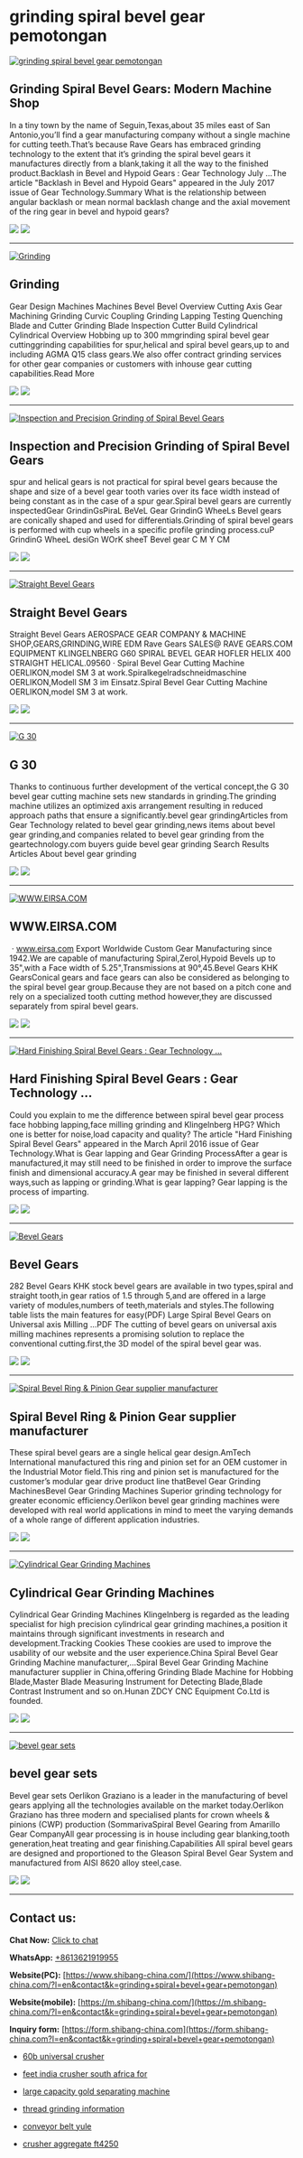 # grinding spiral bevel gear pemotongan

<a href="https://swt.shibang-china.com/?l=en&img&k=grinding+spiral+bevel+gear+pemotongan" target="_blank">![grinding spiral bevel gear pemotongan](http://static.shibang-china.com/all-800x300/1476.jpg)</a>

## Grinding Spiral Bevel Gears: Modern Machine Shop
In a tiny town by the name of Seguin,Texas,about 35 miles east of San Antonio,you’ll find a gear manufacturing company without a single machine for cutting teeth.That’s because Rave Gears has embraced grinding technology to the extent that it’s grinding the spiral bevel gears it manufactures directly from a blank,taking it all the way to the finished product.Backlash in Bevel and Hypoid Gears : Gear Technology July …The article &quot;Backlash in Bevel and Hypoid Gears&quot; appeared in the July 2017 issue of Gear Technology.Summary What is the relationship between angular backlash or mean normal backlash change and the axial movement of the ring gear in bevel and hypoid gears?


<a href="https://whatsapp.shibangsoft.com/WhatsApp.php" target="_blank" title="WhatsApp">![](http://static.shibang-china.com/icon/whatsapp.png)</a> <a href="https://swt.shibang-china.com/?l=en&icon&k=grinding+spiral+bevel+gear+pemotongan" target="_blank">![](http://static.shibang-china.com/icon/chat-en.png)</a>

---

<a href="https://swt.shibang-china.com/?l=en&img&k=grinding+spiral+bevel+gear+pemotongan" target="_blank">![Grinding](http://static.shibang-china.com/all-800x300/813.jpg)</a>

## Grinding
Gear Design Machines Machines Bevel Bevel Overview Cutting Axis Gear Machining Grinding Curvic Coupling Grinding Lapping Testing Quenching Blade and Cutter Grinding Blade Inspection Cutter Build Cylindrical Cylindrical Overview Hobbing up to 300 mmgrinding spiral bevel gear cuttinggrinding capabilities for spur,helical and spiral bevel gears,up to and including AGMA Q15 class gears.We also offer contract grinding services for other gear companies or customers with inhouse gear cutting capabilities.Read More


<a href="https://whatsapp.shibangsoft.com/WhatsApp.php" target="_blank" title="WhatsApp">![](http://static.shibang-china.com/icon/whatsapp.png)</a> <a href="https://swt.shibang-china.com/?l=en&icon&k=grinding+spiral+bevel+gear+pemotongan" target="_blank">![](http://static.shibang-china.com/icon/chat-en.png)</a>

---

<a href="https://swt.shibang-china.com/?l=en&img&k=grinding+spiral+bevel+gear+pemotongan" target="_blank">![Inspection and Precision Grinding of Spiral Bevel Gears](http://static.shibang-china.com/all-800x300/31.jpg)</a>

## Inspection and Precision Grinding of Spiral Bevel Gears
spur and helical gears is not practical for spiral bevel gears because the shape and size of a bevel gear tooth varies over its face width instead of being constant as in the case of a spur gear.Spiral bevel gears are currently inspectedGear GrindinGsPiraL BeVeL Gear GrindinG WheeLs Bevel gears are conically shaped and used for differentials.Grinding of spiral bevel gears is performed with cup wheels in a specific profile grinding process.cuP GrindinG WheeL desiGn WOrK sheeT Bevel gear C M Y CM


<a href="https://whatsapp.shibangsoft.com/WhatsApp.php" target="_blank" title="WhatsApp">![](http://static.shibang-china.com/icon/whatsapp.png)</a> <a href="https://swt.shibang-china.com/?l=en&icon&k=grinding+spiral+bevel+gear+pemotongan" target="_blank">![](http://static.shibang-china.com/icon/chat-en.png)</a>

---

<a href="https://swt.shibang-china.com/?l=en&img&k=grinding+spiral+bevel+gear+pemotongan" target="_blank">![Straight Bevel Gears](http://static.shibang-china.com/all-800x300/916.jpg)</a>

## Straight Bevel Gears
Straight Bevel Gears AEROSPACE GEAR COMPANY &amp; MACHINE SHOP,GEARS,GRINDING,WIRE EDM Rave Gears SALES@ RAVE GEARS.COM EQUIPMENT KLINGELNBERG G60 SPIRAL BEVEL GEAR HOFLER HELIX 400 STRAIGHT HELICAL.09560&nbsp;&#0183;&#32;Spiral Bevel Gear Cutting Machine OERLIKON,model SM 3 at work.Spiralkegelradschneidmaschine OERLIKON,Modell SM 3 im Einsatz.Spiral Bevel Gear Cutting Machine OERLIKON,model SM 3 at work.


<a href="https://whatsapp.shibangsoft.com/WhatsApp.php" target="_blank" title="WhatsApp">![](http://static.shibang-china.com/icon/whatsapp.png)</a> <a href="https://swt.shibang-china.com/?l=en&icon&k=grinding+spiral+bevel+gear+pemotongan" target="_blank">![](http://static.shibang-china.com/icon/chat-en.png)</a>

---

<a href="https://swt.shibang-china.com/?l=en&img&k=grinding+spiral+bevel+gear+pemotongan" target="_blank">![G 30](http://static.shibang-china.com/all-800x300/1332.jpg)</a>

## G 30
Thanks to continuous further development of the vertical concept,the G 30 bevel gear cutting machine sets new standards in grinding.The grinding machine utilizes an optimized axis arrangement resulting in reduced approach paths that ensure a significantly.bevel gear grindingArticles from Gear Technology related to bevel gear grinding,news items about bevel gear grinding,and companies related to bevel gear grinding from the geartechnology.com buyers guide bevel gear grinding Search Results Articles About bevel gear grinding


<a href="https://whatsapp.shibangsoft.com/WhatsApp.php" target="_blank" title="WhatsApp">![](http://static.shibang-china.com/icon/whatsapp.png)</a> <a href="https://swt.shibang-china.com/?l=en&icon&k=grinding+spiral+bevel+gear+pemotongan" target="_blank">![](http://static.shibang-china.com/icon/chat-en.png)</a>

---

<a href="https://swt.shibang-china.com/?l=en&img&k=grinding+spiral+bevel+gear+pemotongan" target="_blank">![WWW.EIRSA.COM](http://static.shibang-china.com/all-800x300/487.jpg)</a>

## WWW.EIRSA.COM
&nbsp;&#0183;&#32;www.eirsa.com Export Worldwide Custom Gear Manufacturing since 1942.We are capable of manufacturing Spiral,Zerol,Hypoid Bevels up to 35&quot;,with a Face width of 5.25&quot;,Transmissions at 90&#176;,45.Bevel Gears KHK GearsConical gears and face gears can also be considered as belonging to the spiral bevel gear group.Because they are not based on a pitch cone and rely on a specialized tooth cutting method however,they are discussed separately from spiral bevel gears.


<a href="https://whatsapp.shibangsoft.com/WhatsApp.php" target="_blank" title="WhatsApp">![](http://static.shibang-china.com/icon/whatsapp.png)</a> <a href="https://swt.shibang-china.com/?l=en&icon&k=grinding+spiral+bevel+gear+pemotongan" target="_blank">![](http://static.shibang-china.com/icon/chat-en.png)</a>

---

<a href="https://swt.shibang-china.com/?l=en&img&k=grinding+spiral+bevel+gear+pemotongan" target="_blank">![Hard Finishing Spiral Bevel Gears : Gear Technology …](http://static.shibang-china.com/all-800x300/970.jpg)</a>

## Hard Finishing Spiral Bevel Gears : Gear Technology …
Could you explain to me the difference between spiral bevel gear process face hobbing lapping,face milling grinding and Klingelnberg HPG? Which one is better for noise,load capacity and quality? The article &quot;Hard Finishing Spiral Bevel Gears&quot; appeared in the March April 2016 issue of Gear Technology.What is Gear lapping and Gear Grinding ProcessAfter a gear is manufactured,it may still need to be finished in order to improve the surface finish and dimensional accuracy.A gear may be finished in several different ways,such as lapping or grinding.What is gear lapping? Gear lapping is the process of imparting.


<a href="https://whatsapp.shibangsoft.com/WhatsApp.php" target="_blank" title="WhatsApp">![](http://static.shibang-china.com/icon/whatsapp.png)</a> <a href="https://swt.shibang-china.com/?l=en&icon&k=grinding+spiral+bevel+gear+pemotongan" target="_blank">![](http://static.shibang-china.com/icon/chat-en.png)</a>

---

<a href="https://swt.shibang-china.com/?l=en&img&k=grinding+spiral+bevel+gear+pemotongan" target="_blank">![Bevel Gears](http://static.shibang-china.com/all-800x300/742.jpg)</a>

## Bevel Gears
282 Bevel Gears KHK stock bevel gears are available in two types,spiral and straight tooth,in gear ratios of 1.5 through 5,and are offered in a large variety of modules,numbers of teeth,materials and styles.The following table lists the main features for easy(PDF) Large Spiral Bevel Gears on Universal axis Milling …PDF The cutting of bevel gears on universal axis milling machines represents a promising solution to replace the conventional cutting.first,the 3D model of the spiral bevel gear was.


<a href="https://whatsapp.shibangsoft.com/WhatsApp.php" target="_blank" title="WhatsApp">![](http://static.shibang-china.com/icon/whatsapp.png)</a> <a href="https://swt.shibang-china.com/?l=en&icon&k=grinding+spiral+bevel+gear+pemotongan" target="_blank">![](http://static.shibang-china.com/icon/chat-en.png)</a>

---

<a href="https://swt.shibang-china.com/?l=en&img&k=grinding+spiral+bevel+gear+pemotongan" target="_blank">![Spiral Bevel Ring &amp; Pinion Gear supplier manufacturer](http://static.shibang-china.com/all-800x300/21.jpg)</a>

## Spiral Bevel Ring &amp; Pinion Gear supplier manufacturer
These spiral bevel gears are a single helical gear design.AmTech International manufactured this ring and pinion set for an OEM customer in the Industrial Motor field.This ring and pinion set is manufactured for the customer’s modular gear drive product line thatBevel Gear Grinding MachinesBevel Gear Grinding Machines Superior grinding technology for greater economic efficiency.Oerlikon bevel gear grinding machines were developed with real world applications in mind to meet the varying demands of a whole range of different application industries.


<a href="https://whatsapp.shibangsoft.com/WhatsApp.php" target="_blank" title="WhatsApp">![](http://static.shibang-china.com/icon/whatsapp.png)</a> <a href="https://swt.shibang-china.com/?l=en&icon&k=grinding+spiral+bevel+gear+pemotongan" target="_blank">![](http://static.shibang-china.com/icon/chat-en.png)</a>

---

<a href="https://swt.shibang-china.com/?l=en&img&k=grinding+spiral+bevel+gear+pemotongan" target="_blank">![Cylindrical Gear Grinding Machines](http://static.shibang-china.com/all-800x300/547.jpg)</a>

## Cylindrical Gear Grinding Machines
Cylindrical Gear Grinding Machines Klingelnberg is regarded as the leading specialist for high precision cylindrical gear grinding machines,a position it maintains through significant investments in research and development.Tracking Cookies These cookies are used to improve the usability of our website and the user experience.China Spiral Bevel Gear Grinding Machine manufacturer,…Spiral Bevel Gear Grinding Machine manufacturer supplier in China,offering Grinding Blade Machine for Hobbing Blade,Master Blade Measuring Instrument for Detecting Blade,Blade Contrast Instrument and so on.Hunan ZDCY CNC Equipment Co.Ltd is founded.


<a href="https://whatsapp.shibangsoft.com/WhatsApp.php" target="_blank" title="WhatsApp">![](http://static.shibang-china.com/icon/whatsapp.png)</a> <a href="https://swt.shibang-china.com/?l=en&icon&k=grinding+spiral+bevel+gear+pemotongan" target="_blank">![](http://static.shibang-china.com/icon/chat-en.png)</a>

---

<a href="https://swt.shibang-china.com/?l=en&img&k=grinding+spiral+bevel+gear+pemotongan" target="_blank">![bevel gear sets](http://static.shibang-china.com/all-800x300/1192.jpg)</a>

## bevel gear sets
Bevel gear sets Oerlikon Graziano is a leader in the manufacturing of bevel gears applying all the technologies available on the market today.Oerlikon Graziano has three modern and specialised plants for crown wheels &amp; pinions (CWP) production (SommarivaSpiral Bevel Gearing from Amarillo Gear CompanyAll gear processing is in house including gear blanking,tooth generation,heat treating and gear finishing.Capabilities All spiral bevel gears are designed and proportioned to the Gleason Spiral Bevel Gear System and manufactured from AISI 8620 alloy steel,case.


<a href="https://whatsapp.shibangsoft.com/WhatsApp.php" target="_blank" title="WhatsApp">![](http://static.shibang-china.com/icon/whatsapp.png)</a> <a href="https://swt.shibang-china.com/?l=en&icon&k=grinding+spiral+bevel+gear+pemotongan" target="_blank">![](http://static.shibang-china.com/icon/chat-en.png)</a>

---
## Contact us:

**Chat Now:** [Click to chat](https://swt.shibang-china.com?l=en&contact&k=grinding+spiral+bevel+gear+pemotongan)

**WhatsApp:**  [+8613621919955](https://whatsapp.shibangsoft.com/WhatsApp.php)

**Website(PC):** [https://www.shibang-china.com/](https://www.shibang-china.com/?l=en&contact&k=grinding+spiral+bevel+gear+pemotongan)

**Website(mobile):** [https://m.shibang-china.com/](https://m.shibang-china.com/?l=en&contact&k=grinding+spiral+bevel+gear+pemotongan)

**Inquiry form:** [https://form.shibang-china.com](https://form.shibang-china.com?l=en&contact&k=grinding+spiral+bevel+gear+pemotongan)

* [60b universal crusher](../139/60b%20universal%20crusher.md)

* [feet india crusher south africa for](../140/feet%20india%20crusher%20south%20africa%20for.md)

* [large capacity gold separating machine](../139/large%20capacity%20gold%20separating%20machine.md)

* [thread grinding information](../126/thread%20grinding%20information.md)

* [conveyor belt yule](../135/conveyor%20belt%20yule.md)

* [crusher aggregate ft4250](../132/crusher%20aggregate%20ft4250.md)